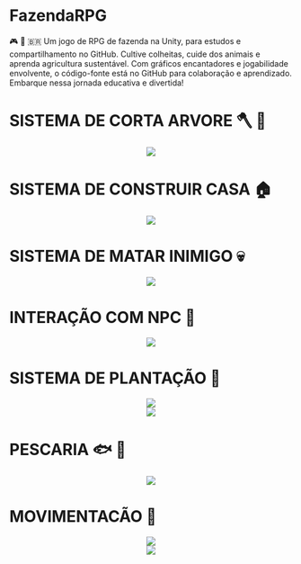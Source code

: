 # FazendaRPG

🎮 🧠 🇧🇷  Um jogo de RPG de fazenda na Unity, para estudos e compartilhamento no GitHub. Cultive colheitas, cuide dos animais e aprenda agricultura sustentável. Com gráficos encantadores e jogabilidade envolvente, o código-fonte está no GitHub para colaboração e aprendizado. Embarque nessa jornada educativa e divertida!

# SISTEMA DE CORTA ARVORE 🪓 🌳

<div align="center">
<img max-width="500" src= "https://user-images.githubusercontent.com/89424721/236951150-012a4925-c770-4b07-b623-897ea35bb048.gif" />
 </div>


# SISTEMA DE CONSTRUIR CASA 🏠

<div align="center">
<img max-width="500" src= "https://user-images.githubusercontent.com/89424721/236952177-8b7a338b-5417-4d91-a3c4-e2d89fa34fe9.gif" />
 </div>


# SISTEMA DE MATAR INIMIGO 💀

<div align="center">
<img max-width="500" src= "https://user-images.githubusercontent.com/89424721/236953048-fac6bafb-45cc-47e0-ae03-9da33f3a2bdb.gif" />
 </div>


# INTERAÇÃO COM NPC 🧔

<div align="center">
<img max-width="500" src= "https://user-images.githubusercontent.com/89424721/236953436-a39f178f-dec3-4a77-8774-7cc11fa2954a.gif" />
 </div>


# SISTEMA DE PLANTAÇÃO 🥕 

<div align="center">
<img max-width="500" src= "https://user-images.githubusercontent.com/89424721/236954682-86066cdb-7984-4847-b810-6638da80f3c8.gif" />
 </div>
 
 <div align="center">
<img max-width="500" src= "https://user-images.githubusercontent.com/89424721/236954698-66777dc4-df6d-476f-9f48-0f76bfcab910.gif" />
 </div>


# PESCARIA 🐟 🎣

<div align="center">
<img max-width="500" src= "https://user-images.githubusercontent.com/89424721/236955239-dd72ac91-469c-4af8-9bca-1ec365afee98.gif" />
 </div>


# MOVIMENTACÃO 🏃

<div align="center">
<img max-width="500" src= "https://user-images.githubusercontent.com/89424721/236955973-91488c2b-8e51-48e9-8a63-481137167588.gif" />
 </div>

<div align="center">
<img max-width="500" src= "https://user-images.githubusercontent.com/89424721/236956027-f1fb9b89-9505-4b90-a941-7b0d51d4277d.gif" />
 </div>
